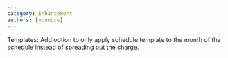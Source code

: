 ```yaml
---
category: Enhancement
authors: [youngcw]
---
```


Templates: Add option to only apply schedule template to the month of the schedule instead of spreading out the charge.
